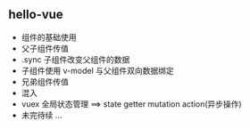 ## hello-vue

- 组件的基础使用
- 父子组件传值
- .sync 子组件改变父组件的数据
- 子组件使用 v-model 与父组件双向数据绑定
- 兄弟组件传值
- 混入
- vuex 全局状态管理 ==> state getter mutation action(异步操作)
- 未完待续 ...